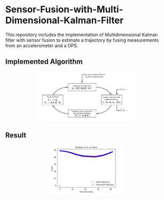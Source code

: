 # Sensor-Fusion-with-Multi-Dimensional-Kalman-Filter
This repository includes the implementation of Multidimensional Kalman filter with sensor fusion to estimate a trajectory by fusing measurements from an accelerometer and a GPS.


## Implemented Algorithm
<p align="center">
  <img src="Data/KF.png" width="60%" />
</p>

## Result
<p align="center">
  <img src="Data/traj.png" width="48%" />
</p>
